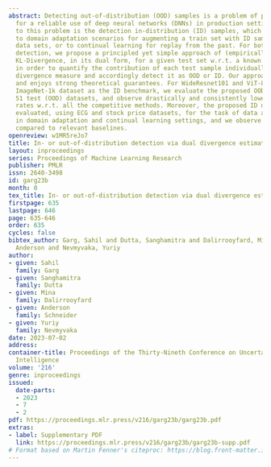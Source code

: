 ```yaml
---
abstract: Detecting out-of-distribution (OOD) samples is a problem of practical importance
  for a reliable use of deep neural networks (DNNs) in production settings. The corollary
  to this problem is the detection in-distribution (ID) samples, which is applicable
  to domain adaptation scenarios for augmenting a train set with ID samples from other
  data sets, or to continual learning for replay from the past. For both ID or OOD
  detection, we propose a principled yet simple approach of (empirically) estimating
  KL-Divergence, in its dual form, for a given test set w.r.t. a known set of ID samples
  in order to quantify the contribution of each test sample individually towards the
  divergence measure and accordingly detect it as OOD or ID. Our approach is compute-efficient
  and enjoys strong theoretical guarantees. For WideResnet101 and ViT-L-16, by considering
  ImageNet-1k dataset as the ID benchmark, we evaluate the proposed OOD detector on
  51 test (OOD) datasets, and observe drastically and consistently lower false positive
  rates w.r.t. all the competitive methods. Moreover, the proposed ID detector is
  evaluated, using ECG and stock price datasets, for the task of data augmentation
  in domain adaptation and continual learning settings, and we observe higher efficacy
  compared to relevant baselines.
openreview: w1MR5reJo7
title: In- or out-of-distribution detection via dual divergence estimation
layout: inproceedings
series: Proceedings of Machine Learning Research
publisher: PMLR
issn: 2640-3498
id: garg23b
month: 0
tex_title: In- or out-of-distribution detection via dual divergence estimation
firstpage: 635
lastpage: 646
page: 635-646
order: 635
cycles: false
bibtex_author: Garg, Sahil and Dutta, Sanghamitra and Dalirrooyfard, Mina and Schneider,
  Anderson and Nevmyvaka, Yuriy
author:
- given: Sahil
  family: Garg
- given: Sanghamitra
  family: Dutta
- given: Mina
  family: Dalirrooyfard
- given: Anderson
  family: Schneider
- given: Yuriy
  family: Nevmyvaka
date: 2023-07-02
address:
container-title: Proceedings of the Thirty-Nineth Conference on Uncertainty in Artificial
  Intelligence
volume: '216'
genre: inproceedings
issued:
  date-parts:
  - 2023
  - 7
  - 2
pdf: https://proceedings.mlr.press/v216/garg23b/garg23b.pdf
extras:
- label: Supplementary PDF
  link: https://proceedings.mlr.press/v216/garg23b/garg23b-supp.pdf
# Format based on Martin Fenner's citeproc: https://blog.front-matter.io/posts/citeproc-yaml-for-bibliographies/
---
```

